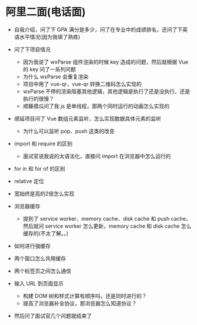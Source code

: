# 阿里二面(电话面)  
- 自我介绍，问了下 GPA 满分是多少，问了在专业中的成绩排名，还问了下英语水平情况(因为我填了熟练)  

- 问了下项目情况  
  + 因为我说了 wxParse 组件渲染的时候 key 造成的问题，然后就根据 Vue 的 key 问了一系列问题  
  + 为什么 wxParse 会重复渲染  
  + 项目中用了 vue-qr，vue-qr 转换二维码怎么实现的  
  + wxParse 不停的渲染阻塞其他逻辑，其他逻辑是执行了还是没执行，还是执行的很慢？  
  + 顺藤摸瓜问了我 js 是单线程，那两个同时运行的动画怎么实现的  

- 顺延项目问了 Vue 数组元素监听，怎么实现数据具体元素的监听  
  + 为什么可以监听 pop、push 这类的改变  

- import 和 require 的区别  
  + 面试官说我说的太语法化，直接问 import 在浏览器中怎么运行的  

- for in 和 for of 的区别  

- relative 定位  

- 宽始终是高的2倍怎么实现  

- 浏览器缓存  
  + 提到了 service worker、memory cache、disk cache 和 push cache，然后就问 service worker 怎么更新，memory cache 和 disk cache 怎么缓存的(不太了解。。)  

- 如何进行强缓存  

- 两个窗口怎么共用缓存  

- 两个标签页之间怎么通信  

- 输入 URL 到页面显示  
  + 构建 DOM 树和样式计算有顺序吗，还是同时进行的？  
  + 提高了浏览器补全协议，那浏览器怎么知道协议？  

- 然后问了面试官几个问题就结束了  